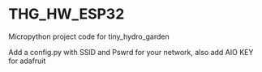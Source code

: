 # THG_HW_ESP32
Micropython project code for tiny_hydro_garden

Add a config.py with SSID and Pswrd for your network, also add AIO KEY for adafruit
